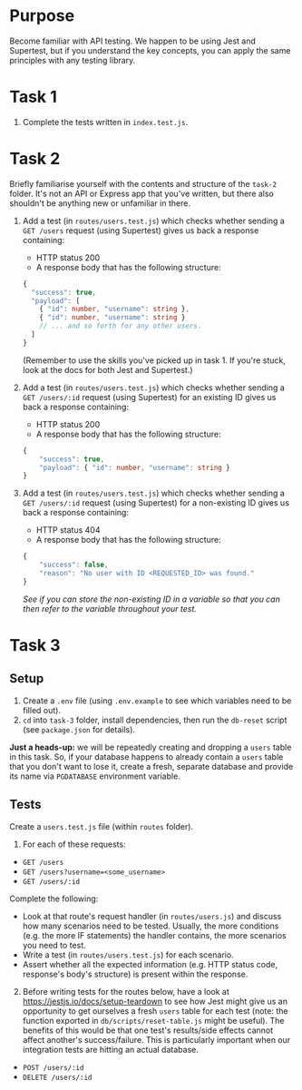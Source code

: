 # Purpose

Become familiar with API testing. We happen to be using Jest and Supertest, but if you understand the key concepts, you can apply the same principles with any testing library.

# Task 1

1. Complete the tests written in `index.test.js`.

# Task 2

Briefly familiarise yourself with the contents and structure of the `task-2` folder. It's not an API or Express app that you've written, but there also shouldn't be anything new or unfamiliar in there.

1. Add a test (in `routes/users.test.js`) which checks whether sending a `GET /users` request (using Supertest) gives us back a response containing:

   - HTTP status 200
   - A response body that has the following structure:

   ```ts
   {
     "success": true,
     "payload": [
       { "id": number, "username": string },
       { "id": number, "username": string }
       // ... and so forth for any other users.
     ]
   }
   ```

   (Remember to use the skills you've picked up in task 1. If you're stuck, look at the docs for both Jest and Supertest.)

2. Add a test (in `routes/users.test.js`) which checks whether sending a `GET /users/:id` request (using Supertest) for an existing ID gives us back a response containing:

   - HTTP status 200
   - A response body that has the following structure:

   ```ts
   {
       "success": true,
       "payload": { "id": number, "username": string }
   }
   ```

3. Add a test (in `routes/users.test.js`) which checks whether sending a `GET /users/:id` request (using Supertest) for a non-existing ID gives us back a response containing:

   - HTTP status 404
   - A response body that has the following structure:

   ```ts
   {
       "success": false,
       "reason": "No user with ID <REQUESTED_ID> was found."
   }
   ```

   _See if you can store the non-existing ID in a variable so that you can then refer to the variable throughout your test._

# Task 3

## Setup

1. Create a `.env` file (using `.env.example` to see which variables need to be filled out).
2. `cd` into `task-3` folder, install dependencies, then run the `db-reset` script (see `package.json` for details).

**Just a heads-up:** we will be repeatedly creating and dropping a `users` table in this task. So, if your database happens to already contain a `users` table that you don't want to lose it, create a fresh, separate database and provide its name via `PGDATABASE` environment variable.

## Tests

Create a `users.test.js` file (within `routes` folder).

1. For each of these requests:

- `GET /users`
- `GET /users?username=<some_username>`
- `GET /users/:id`

Complete the following:

- Look at that route's request handler (in `routes/users.js`) and discuss how many scenarios need to be tested. Usually, the more conditions (e.g. the more IF statements) the handler contains, the more scenarios you need to test.
- Write a test (in `routes/users.test.js`) for each scenario.
- Assert whether all the expected information (e.g. HTTP status code, response's body's structure) is present within the response.

2. Before writing tests for the routes below, have a look at https://jestjs.io/docs/setup-teardown to see how Jest might give us an opportunity to get ourselves a fresh `users` table for each test (note: the function exported in `db/scripts/reset-table.js` might be useful). The benefits of this would be that one test's results/side effects cannot affect another's success/failure. This is particularly important when our integration tests are hitting an actual database.

- `POST /users/:id`
- `DELETE /users/:id`
